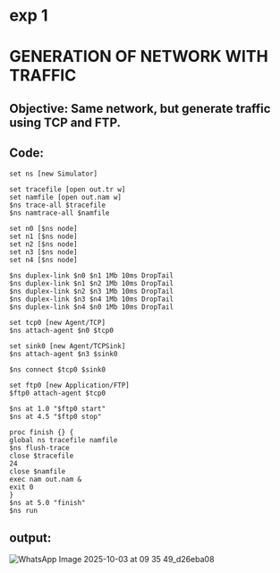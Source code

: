 # exp 1
# GENERATION OF  NETWORK WITH TRAFFIC 
## Objective: Same network, but generate traffic using TCP and FTP. 
## Code: 
```
set ns [new Simulator] 

set tracefile [open out.tr w] 
set namfile [open out.nam w] 
$ns trace-all $tracefile 
$ns namtrace-all $namfile 

set n0 [$ns node] 
set n1 [$ns node] 
set n2 [$ns node] 
set n3 [$ns node] 
set n4 [$ns node] 

$ns duplex-link $n0 $n1 1Mb 10ms DropTail 
$ns duplex-link $n1 $n2 1Mb 10ms DropTail 
$ns duplex-link $n2 $n3 1Mb 10ms DropTail 
$ns duplex-link $n3 $n4 1Mb 10ms DropTail 
$ns duplex-link $n4 $n0 1Mb 10ms DropTail 

set tcp0 [new Agent/TCP] 
$ns attach-agent $n0 $tcp0 
 
set sink0 [new Agent/TCPSink] 
$ns attach-agent $n3 $sink0 

$ns connect $tcp0 $sink0 

set ftp0 [new Application/FTP] 
$ftp0 attach-agent $tcp0 

$ns at 1.0 "$ftp0 start" 
$ns at 4.5 "$ftp0 stop" 
 
proc finish {} { 
global ns tracefile namfile 
$ns flush-trace 
close $tracefile 
24 
close $namfile 
exec nam out.nam & 
exit 0 
} 
$ns at 5.0 "finish" 
$ns run
```
## output:
![WhatsApp Image 2025-10-03 at 09 35 49_d26eba08](https://github.com/user-attachments/assets/39f16479-959e-46a8-86d1-4206cd32060a)


